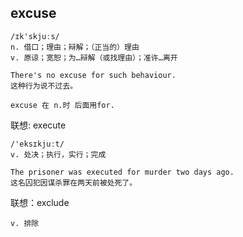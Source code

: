 ## excuse
```
/ɪk'skjuːs/
n. 借口；理由；辩解；（正当的）理由
v. 原谅；宽恕；为…辩解（或找理由）；准许…离开

There's no excuse for such behaviour.
这种行为说不过去。

excuse 在 n.时 后面用for. 
```

联想: execute
```
/'eksɪkjuːt/
v. 处决；执行，实行；完成

The prisoner was executed for murder two days ago.
这名囚犯因谋杀罪在两天前被处死了。
```

联想：exclude 
```
v. 排除
```